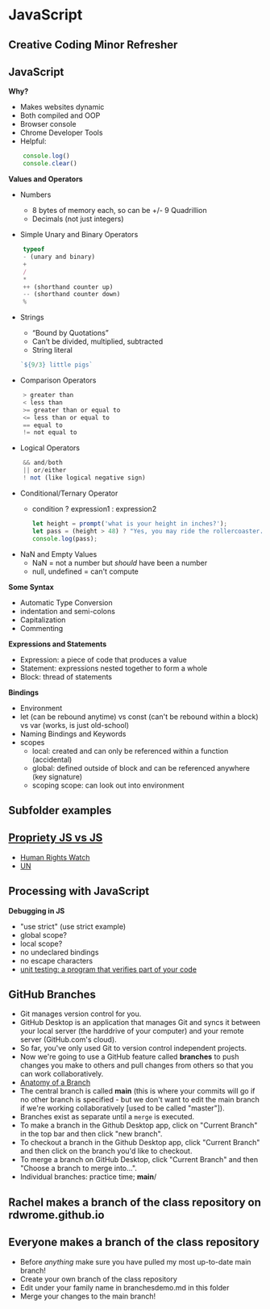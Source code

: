 # JavaScript

## Creative Coding Minor Refresher

## JavaScript

**Why?**

- Makes websites dynamic
- Both compiled and OOP
- Browser console
- Chrome Developer Tools
- Helpful:
```javascript
	console.log()
	console.clear()
```

**Values and Operators**

- Numbers
	- 8 bytes of memory each, so can be +/- 9 Quadrillion
	- Decimals (not just integers)

- Simple Unary and Binary Operators

```javascript
	typeof
	- (unary and binary)
	+
	/
	*
	++ (shorthand counter up)
	-- (shorthand counter down)
	%
```
- Strings
	- “Bound by Quotations”
	- Can’t be divided, multiplied, subtracted
	- String literal

	```javascript
	`${9/3} little pigs`
	```
- Comparison Operators

```javascript
	> greater than
	< less than
	>= greater than or equal to
	<= less than or equal to
	== equal to
	!= not equal to
```
- Logical Operators

```javascript
	&& and/both
	|| or/either
	! not (like logical negative sign)
```
- Conditional/Ternary Operator
	 - condition ? expression1 : expression2

		```javascript
		let height = prompt('what is your height in inches?');
		let pass = (height > 48) ? "Yes, you may ride the rollercoaster." : "Sorry, you may not ride the rollercoaster.";
		console.log(pass);
		```
- NaN and Empty Values
	- NaN = not a number but *should* have been a number
	- null, undefined = can't compute

**Some Syntax**

- Automatic Type Conversion
- indentation and semi-colons
- Capitalization
- Commenting

**Expressions and Statements**
- Expression: a piece of code that produces a value
- Statement: expressions nested together to form a whole
- Block: thread of statements

**Bindings**

- Environment
- let (can be rebound anytime) vs const (can't be rebound within a block) vs var (works, is just old-school)
- Naming Bindings and Keywords
- scopes
	- local: created and can only be referenced within a function (accidental)
	- global: defined outside of block and can be referenced anywhere (key signature)
	- scoping scope: can look out into environment

## Subfolder examples

## [Propriety JS vs JS](https://www.gnu.org/philosophy/javascript-trap.en.html)
- [Human Rights Watch](https://www.hrw.org/report/2022/05/25/how-dare-they-peep-my-private-life/childrens-rights-violations-governments)
- [UN](https://www.ohchr.org/)

## Processing with JavaScript

**Debugging in JS**

- "use strict" (use strict example)
- global scope?
- local scope?
- no undeclared bindings
- no escape characters
- [unit testing: a program that verifies part of your code](https://www.smashingmagazine.com/2012/06/introduction-to-javascript-unit-testing/)

## GitHub Branches

- Git manages version control for you.
- GitHub Desktop is an application that manages Git and syncs it between your local server (the harddrive of your computer) and your remote server (GitHub.com's cloud).
- So far, you've only used Git to version control independent projects.
- Now we're going to use a GitHub feature called **branches** to push changes you make to others and pull changes from others so that you can work collaboratively.
- [Anatomy of a Branch](https://docs.github.com/en/pull-requests/collaborating-with-pull-requests/proposing-changes-to-your-work-with-pull-requests/about-branches)
- The central branch is called **main** (this is where your commits will go if no other branch is specified - but we don't want to edit the main branch if we're working collaboratively [used to be called "master"]).
- Branches exist as separate until a `merge` is executed.
- To make a branch in the Github Desktop app, click on "Current Branch" in the top bar and then click "new branch".
- To checkout a branch in the Github Desktop app, click "Current Branch" and then click on the branch you'd like to checkout.
- To merge a branch on GitHub Desktop, click "Current Branch" and then "Choose a branch to merge into...".
- Individual branches: practice time; **main**/

## Rachel makes a branch of the class repository on rdwrome.github.io

## Everyone makes a branch of the class repository
- Before *anything* make sure you have pulled my most up-to-date main branch!
- Create your own branch of the class repository
- Edit under your family name in branchesdemo.md in this folder
- Merge your changes to the main branch!
